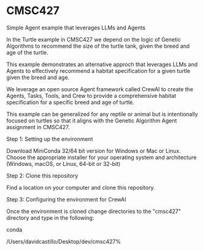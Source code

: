 # CMSC427
Simple Agent example that leverages LLMs and Agents

In the Turtle example in CMSC427 we depend on the logic of Genetic Algorithms 
to recommend the size of the turtle tank, given the breed and age of the turtle. 

This example demonstrates an alternative approch that leverages LLMs and Agents
to effectively recommend a habitat specification for a given turtle given the breed and age. 

We leverage an open source Agent framework called CrewAI to create the Agents, Tasks, Tools,
and Crew to provide a comprehensive habitat specification for a specific breed and age of turtle.

This example can be generalized for any reptile or animal but is intentionally focused on turtles 
so that it aligns with the Genetic Algorithm Agent assignment in CMSC427.

Step 1: Setting up the environment

Download MiniConda 32/64 bit version for Windows or Mac or Linux. Choose the appropriate installer for your 
operating system and architecture (Windows, macOS, or Linux, 64-bit or 32-bit)

Step 2: Clone this repository

Find a location on your computer and clone this repository. 

Step 3: Configuring the environment for CrewAI

Once the environment is cloned change directories to the "cmsc427" directory and type in the following:

conda 

/Users/davidcastillo/Desktop/dev/cmsc427% 
